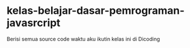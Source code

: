 # kelas-belajar-dasar-pemrograman-javasrcript
Berisi semua source code waktu aku ikutin kelas ini di Dicoding
